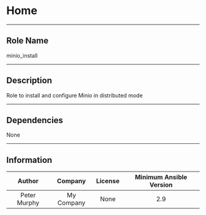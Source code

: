 



# Home
  
---
## Role Name
  
minio_install  
  
---
## Description
  
Role to install and configure Minio in distributed mode  
  
---
## Dependencies
  
None  
  
---
## Information
  

|Author|Company|License|Minimum Ansible Version|
| :---: | :---: | :---: | :---: |
|Peter Murphy|My Company|None|2.9|
